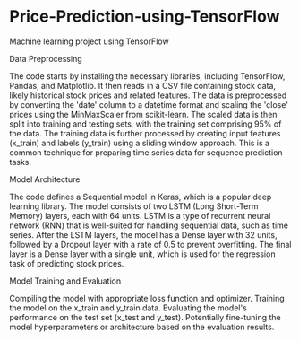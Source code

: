 # Price-Prediction-using-TensorFlow
Machine learning project using TensorFlow

Data Preprocessing

The code starts by installing the necessary libraries, including TensorFlow, Pandas, and Matplotlib.
It then reads in a CSV file containing stock data, likely historical stock prices and related features.
The data is preprocessed by converting the 'date' column to a datetime format and scaling the 'close' prices using the MinMaxScaler from scikit-learn.
The scaled data is then split into training and testing sets, with the training set comprising 95% of the data.
The training data is further processed by creating input features (x_train) and labels (y_train) using a sliding window approach. This is a common technique for preparing time series data for sequence prediction tasks.

Model Architecture

The code defines a Sequential model in Keras, which is a popular deep learning library.
The model consists of two LSTM (Long Short-Term Memory) layers, each with 64 units. LSTM is a type of recurrent neural network (RNN) that is well-suited for handling sequential data, such as time series.
After the LSTM layers, the model has a Dense layer with 32 units, followed by a Dropout layer with a rate of 0.5 to prevent overfitting.
The final layer is a Dense layer with a single unit, which is used for the regression task of predicting stock prices.

Model Training and Evaluation

Compiling the model with appropriate loss function and optimizer.
Training the model on the x_train and y_train data.
Evaluating the model's performance on the test set (x_test and y_test).
Potentially fine-tuning the model hyperparameters or architecture based on the evaluation results.
